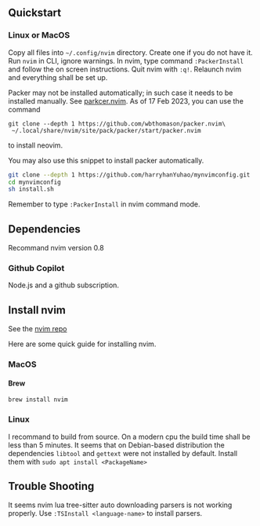 ## Quickstart

### Linux or MacOS 
Copy all files into `~/.config/nvim` directory. Create one if you do not have it. Run `nvim` in CLI, ignore warnings. In nvim, type command `:PackerInstall` and follow the on screen instructions. Quit nvim with `:q!`. Relaunch nvim and everything shall be set up.

Packer may not be installed automatically; in such case it needs to be installed manually. See [parkcer.nvim](https://github.com/wbthomason/packer.nvim). As of 17 Feb 2023, you can use the command 
```shell
git clone --depth 1 https://github.com/wbthomason/packer.nvim\
 ~/.local/share/nvim/site/pack/packer/start/packer.nvim 
 ``` 
to install neovim.

You may also use this snippet to install packer automatically. 
```sh 
git clone --depth 1 https://github.com/harryhanYuhao/mynvimconfig.git
cd mynvimconfig
sh install.sh
```

Remember to type `:PackerInstall` in nvim command mode. 
## Dependencies 

Recommand nvim version 0.8

### Github Copilot

Node.js and a github subscription.

## Install nvim
See the [nvim repo](https://github.com/neovim/neovim)

Here are some quick guide for installing nvim.

### MacOS

#### Brew

`brew install nvim` 

### Linux

I recommand to build from source. On a modern cpu the build time shall be less than 5 minutes. 
It seems that on Debian-based distribution the dependencies `libtool` and `gettext` were not installed by default. Install them with `sudo apt install <PackageName>`

## Trouble Shooting

It seems nvim lua tree-sitter auto downloading parsers is not working properly. Use `:TSInstall <language-name>` to install parsers.

